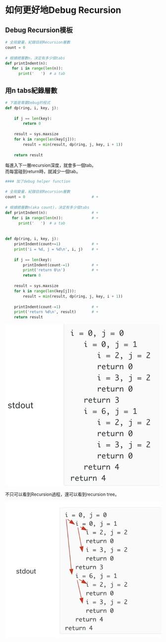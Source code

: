 # 如何更好地Debug Recursion

## Debug Recursion模板

```python
# 全局變量，紀錄目前Recursion層數
count = 0

# 根據總層數n，決定有多少個tabs
def printIndent(n):
   for i in range(len(n)):
      print('   ')  # a tab
```

## 用n tabs紀錄層數

```python
# 下面是需要Debug的程式
def dp(ring, i, key, j):

    if j == len(key):
        return 0
        
    result = sys.maxsize
    for k in range(len(key[j])):
        result = min(result, dp(ring, j, key, i + 1))
    
    return result
```

每進入下一層recursion深度，就會多一個tab。  
而每當碰到return時，就減少一個tab。

```python
#### 加了debug helper function

# 全局變量，紀錄目前Recursion層數
count = 0                              # +

# 根據總層數n(aka count)，決定有多少個tabs
def printIndent(n):                    # +
   for i in range(len(n)):             # +
      print('   ')  # a tab


def dp(ring, i, key, j):
    printIndent(count+=1)              # +
    print('i = %d, j = %d\n', i, j)    # +
    
    if j == len(key):
        printIndent(count-=1)          # +
        print('return 0\n')            # +
        return 0
        
    result = sys.maxsize
    for k in range(len(key[j])):
        result = min(result, dp(ring, j, key, i + 1))
    
    printIndent(count-=1)              # +
    print('return %d\n', result)       # +
    return result

```

![](../../.gitbook/assets/image%20%2899%29.png)

不只可以看到Recursion過程，還可以看到recursion tree。

![](../../.gitbook/assets/image%20%2896%29.png)

